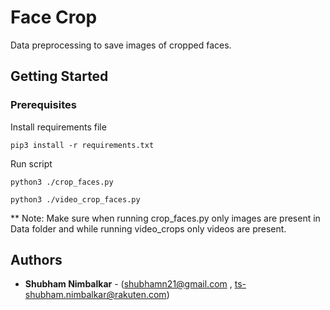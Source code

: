 # Face Crop

Data preprocessing to save images of cropped faces.

## Getting Started

### Prerequisites

Install requirements file

```
pip3 install -r requirements.txt
```

Run script

```
python3 ./crop_faces.py
```

```
python3 ./video_crop_faces.py
```

** Note: Make sure when running crop_faces.py only images are present in Data folder and while running video_crops only videos are present.

## Authors

* **Shubham Nimbalkar** - (shubhamn21@gmail.com , ts-shubham.nimbalkar@rakuten.com)

